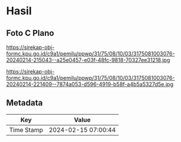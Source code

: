 # Hasil

## Foto C Plano

https://sirekap-obj-formc.kpu.go.id/c9a1/pemilu/ppwp/31/75/08/10/03/3175081003076-20240214-215043--a25e0457-e03f-48fc-9818-70327ee31218.jpg

https://sirekap-obj-formc.kpu.go.id/c9a1/pemilu/ppwp/31/75/08/10/03/3175081003076-20240214-221409--7874a053-d596-4919-b58f-a4b5a5327d5e.jpg


## Metadata

| Key        | Value               |
| ---------- | ------------------- |
| Time Stamp | 2024-02-15 07:00:44 |



